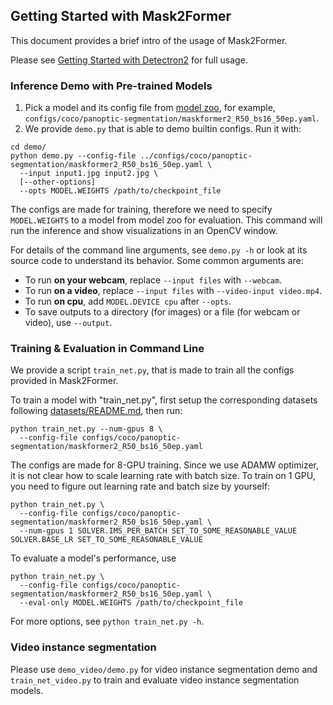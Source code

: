 ## Getting Started with Mask2Former

This document provides a brief intro of the usage of Mask2Former.

Please see [Getting Started with Detectron2](https://github.com/facebookresearch/detectron2/blob/master/GETTING_STARTED.md) for full usage.


### Inference Demo with Pre-trained Models

1. Pick a model and its config file from
  [model zoo](MODEL_ZOO.md),
  for example, `configs/coco/panoptic-segmentation/maskformer2_R50_bs16_50ep.yaml`.
2. We provide `demo.py` that is able to demo builtin configs. Run it with:
```
cd demo/
python demo.py --config-file ../configs/coco/panoptic-segmentation/maskformer2_R50_bs16_50ep.yaml \
  --input input1.jpg input2.jpg \
  [--other-options]
  --opts MODEL.WEIGHTS /path/to/checkpoint_file
```
The configs are made for training, therefore we need to specify `MODEL.WEIGHTS` to a model from model zoo for evaluation.
This command will run the inference and show visualizations in an OpenCV window.

For details of the command line arguments, see `demo.py -h` or look at its source code
to understand its behavior. Some common arguments are:
* To run __on your webcam__, replace `--input files` with `--webcam`.
* To run __on a video__, replace `--input files` with `--video-input video.mp4`.
* To run __on cpu__, add `MODEL.DEVICE cpu` after `--opts`.
* To save outputs to a directory (for images) or a file (for webcam or video), use `--output`.


### Training & Evaluation in Command Line

We provide a script `train_net.py`, that is made to train all the configs provided in Mask2Former.

To train a model with "train_net.py", first
setup the corresponding datasets following
[datasets/README.md](./datasets/README.md),
then run:
```
python train_net.py --num-gpus 8 \
  --config-file configs/coco/panoptic-segmentation/maskformer2_R50_bs16_50ep.yaml
```

The configs are made for 8-GPU training.
Since we use ADAMW optimizer, it is not clear how to scale learning rate with batch size.
To train on 1 GPU, you need to figure out learning rate and batch size by yourself:
```
python train_net.py \
  --config-file configs/coco/panoptic-segmentation/maskformer2_R50_bs16_50ep.yaml \
  --num-gpus 1 SOLVER.IMS_PER_BATCH SET_TO_SOME_REASONABLE_VALUE SOLVER.BASE_LR SET_TO_SOME_REASONABLE_VALUE
```

To evaluate a model's performance, use
```
python train_net.py \
  --config-file configs/coco/panoptic-segmentation/maskformer2_R50_bs16_50ep.yaml \
  --eval-only MODEL.WEIGHTS /path/to/checkpoint_file
```
For more options, see `python train_net.py -h`.


### Video instance segmentation
Please use `demo_video/demo.py` for video instance segmentation demo and `train_net_video.py` to train
and evaluate video instance segmentation models.
